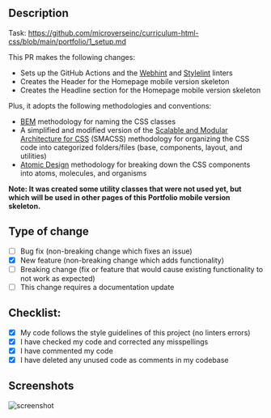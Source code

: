 ## Description

Task: https://github.com/microverseinc/curriculum-html-css/blob/main/portfolio/1_setup.md

This PR makes the following changes:
-  Sets up the GitHub Actions and the [Webhint](https://webhint.io/) and [Stylelint](https://stylelint.io/) linters
-  Creates the Header for the Homepage mobile version skeleton
-  Creates the Headline section for the Homepage mobile version skeleton

Plus, it adopts the following methodologies and conventions:
- [BEM](https://en.bem.info/methodology/) methodology for naming the CSS classes
- A simplified and modified version of the [Scalable and Modular Architecture for CSS](http://smacss.com/) (SMACSS) methodology for organizing the CSS code into categorized folders/files (base, components, layout, and utilities)
- [Atomic Design](https://bradfrost.com/blog/post/atomic-web-design/) methodology for breaking down the CSS components into atoms, molecules, and organisms

**Note: It was created some utility classes that were not used yet, but which will be used in other pages of this Portfolio mobile version skeleton.**

## Type of change

- [ ] Bug fix (non-breaking change which fixes an issue)
- [X] New feature (non-breaking change which adds functionality)
- [ ] Breaking change (fix or feature that would cause existing functionality to not work as expected)
- [ ] This change requires a documentation update

## Checklist:

- [X] My code follows the style guidelines of this project (no linters errors)
- [X] I have checked my code and corrected any misspellings
- [X] I have commented my code
- [X] I have deleted any unused code as comments in my codebase

## Screenshots

![screenshot](https://user-images.githubusercontent.com/64566209/164465900-321c6e7b-df37-4701-9768-baf61f1d39a8.png)
